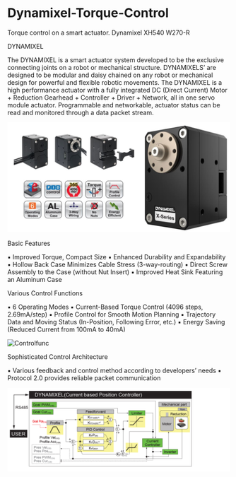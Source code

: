 # Dynamixel-Torque-Control
Torque control on a smart actuator. Dynamixel XH540 W270-R


DYNAMIXEL

The DYNAMIXEL is a smart actuator system developed to be the exclusive connecting joints on a robot or mechanical structure. DYNAMIXELS’ are designed to be modular and daisy chained on any robot or mechanical design for powerful and flexible robotic movements. The DYNAMIXEL is a high performance actuator with a fully integrated DC (Direct Current) Motor + Reduction Gearhead + Controller + Driver + Network, all in one servo module actuator. 
Programmable and networkable, actuator status can be read and monitored through a data packet stream. 

![Dynamixel XH540 W-270](Capture.JPG)

Basic Features

▪ Improved Torque, Compact Size
▪ Enhanced Durability and Expandability
▪ Hollow Back Case Minimizes Cable Stress (3-way-routing)
▪ Direct Screw Assembly to the Case (without Nut Insert)
▪ Improved Heat Sink Featuring an Aluminum Case

Various Control Functions

▪ 6 Operating Modes
▪ Current-Based Torque Control (4096 steps, 2.69mA/step)
▪ Profile Control for Smooth Motion Planning
▪ Trajectory Data and Moving Status (In-Position, Following Error, etc.)
▪ Energy Saving (Reduced Current from 100mA to 40mA)

![Controlfunc](ControlFunc.PNG)

Sophisticated Control Architecture

▪ Various feedback and control method according to developers’ needs
▪ Protocol 2.0 provides reliable packet communication

![CurrentControlArchitecture](CurrentControlArc.PNG)

